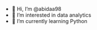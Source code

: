 - 👋 Hi, I’m @abidaa98
- 👀 I’m interested in data analytics
- 🌱 I’m currently learning Python

<!---
abidaa98/abidaa98 is a ✨ special ✨ repository because its `README.md` (this file) appears on your GitHub profile.
You can click the Preview link to take a look at your changes.
--->
